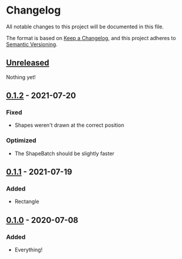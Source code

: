 # Changelog

All notable changes to this project will be documented in this file.

The format is based on [Keep a Changelog](https://keepachangelog.com/en/1.0.0/), and this project adheres to [Semantic Versioning](https://semver.org/spec/v2.0.0.html).

## [Unreleased]

Nothing yet!

## [0.1.2] - 2021-07-20

### Fixed

- Shapes weren't drawn at the correct position

### Optimized

- The ShapeBatch should be slightly faster

## [0.1.1] - 2021-07-19

### Added

- Rectangle

## [0.1.0] - 2020-07-08

### Added

- Everything!

[Unreleased]: https://github.com/Apostolique/Apos.Shapes/compare/v0.1.2...HEAD
[0.1.2]: https://github.com/Apostolique/Apos.Shapes/compare/v0.1.1...v0.1.2
[0.1.1]: https://github.com/Apostolique/Apos.Shapes/compare/v0.1.0...v0.1.1
[0.1.0]: https://github.com/Apostolique/Apos.Shapes/releases/tag/v0.1.0
